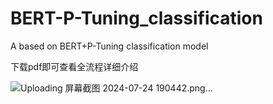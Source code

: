 # BERT-P-Tuning_classification
A based on BERT+P-Tuning classification model

下载pdf即可查看全流程详细介绍

![Uploading 屏幕截图 2024-07-24 190442.png…]()
